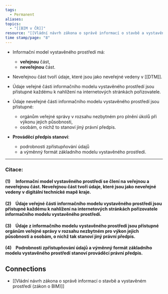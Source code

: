 ```yaml
---
tags:
  - Permanent
aliases: 
topics:
  - "[[BIM v ČR]]"
resource: "[[Vládní návrh zákona o správě informací o stavbě a vystavěném prostředí (zákon o BIM)]]"
time stamp/page: "8"
---
```

- Informační model vystavěného prostředí má:
	 - **veřejnou** část, 
	 - **neveřejnou** část.
- Neveřejnou část tvoří údaje, které jsou jako neveřejné vedeny v [[DTM]].
- Údaje veřejné části informačního modelu vystavěného prostředí jsou přístupné každému k nahlížení na internetových stránkách pořizovatele. 
- Údaje neveřejné části informačního modelu vystavěného prostředí jsou přístupné:
	- orgánům veřejné správy v rozsahu nezbytném pro plnění úkolů při výkonu jejich působnosti,
	- osobám, o nichž to stanoví jiný právní předpis.
	
 - **Prováděcí předpis stanoví**:
	 - podrobnosti zpřístupňování údajů 
	 - a výměnný formát základního modelu vystavěného prostředí.

---
### Citace:
#### (1)     Informační model vystavěného prostředí se člení na veřejnou a neveřejnou část. Neveřejnou část tvoří údaje, které jsou jako neveřejné vedeny v digitální technické mapě kraje.

#### (2)    Údaje veřejné části informačního modelu vystavěného prostředí jsou přístupné každému k nahlížení na internetových stránkách pořizovatele informačního modelu vystavěného prostředí.

#### (3)    Údaje z informačního modelu vystavěného prostředí jsou přístupné orgánům veřejné správy v rozsahu nezbytném pro výkon jejich působnosti a osobám, o nichž tak stanoví jiný právní předpis.

#### (4)    Podrobnosti zpřístupňování údajů a výměnný formát základního modelu vystavěného prostředí stanoví prováděcí právní předpis.

## Connections

- [[Vládní návrh zákona o správě informací o stavbě a vystavěném prostředí (zákon o BIM)]]

